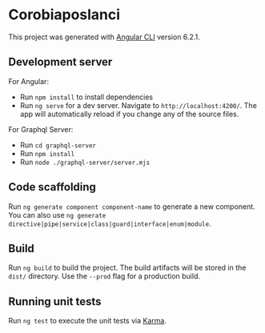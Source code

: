 # Corobiaposlanci

This project was generated with [Angular CLI](https://github.com/angular/angular-cli) version 6.2.1.

## Development server
For Angular:
- Run `npm install` to install dependencies
- Run `ng serve` for a dev server. Navigate to `http://localhost:4200/`. The app will automatically reload if you change any of the source files.

For Graphql Server:
- Run `cd graphql-server`
- Run `npm install`
- Run `node ./graphql-server/server.mjs`

## Code scaffolding

Run `ng generate component component-name` to generate a new component. You can also use `ng generate directive|pipe|service|class|guard|interface|enum|module`.

## Build

Run `ng build` to build the project. The build artifacts will be stored in the `dist/` directory. Use the `--prod` flag for a production build.

## Running unit tests

Run `ng test` to execute the unit tests via [Karma](https://karma-runner.github.io).

